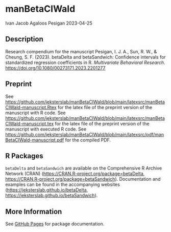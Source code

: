 manBetaCIWald
================
Ivan Jacob Agaloos Pesigan
2023-04-25

<!-- README.md is generated from README.Rmd. Please edit that file -->

## Description

Research compendium for the manuscript Pesigan, I. J. A., Sun, R. W., &
Cheung, S. F. (2023). betaDelta and betaSandwich: Confidence intervals
for standardized regression coefficients in R. *Multivariate Behavioral
Research*. <https://doi.org/10.1080/00273171.2023.2201277>

## Preprint

See
<https://github.com/jeksterslab/manBetaCIWald/blob/main/latexsrc/manBetaCIWald-manuscript.Rtex>
for the latex file of the preprint version of the manuscript with R
code. See
<https://github.com/jeksterslab/manBetaCIWald/blob/main/latexsrc/manBetaCIWald-manuscript.tex>
for the latex file of the preprint version of the manuscript with
executed R code. See
<https://github.com/jeksterslab/manBetaCIWald/blob/main/latexsrc/pdf/manBetaCIWald-manuscript.pdf>
for the compiled PDF.

## R Packages

`betaDelta` and `betaSandwich` are available on the Comprehensive R
Archive Network (CRAN) (<https://CRAN.R-project.org/package=betaDelta>,
<https://CRAN.R-project.org/package=betaSandwich>). Documentation and
examples can be found in the accompanying websites
(<https://jeksterslab.github.io/betaDelta>,
<https://jeksterslab.github.io/betaSandwich>).

## More Information

See [GitHub
Pages](https://jeksterslab.github.io/manBetaCIWald/index.html) for
package documentation.
